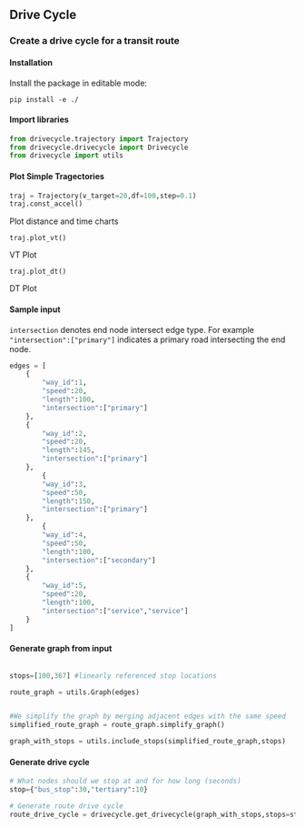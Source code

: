 ## Drive Cycle

### Create a drive cycle for a transit route

#### Installation

Install the package in editable mode:

```pip install -e ./```

#### Import libraries

```python
from drivecycle.trajectory import Trajectory
from drivecycle.drivecycle import Drivecycle
from drivecycle import utils
```

#### Plot Simple Tragectories

```python
traj = Trajectory(v_target=20,df=100,step=0.1)
traj.const_accel()
```

Plot distance and time charts

```traj.plot_vt()```

VT Plot

```traj.plot_dt()```

DT Plot


#### Sample input

```intersection``` denotes end node intersect edge type. For example ```"intersection":["primary"]``` indicates a primary road intersecting the end node.

```python
edges = [
    {
        "way_id":1,
        "speed":20,
        "length":100,
        "intersection":["primary"]
    },
    {
        "way_id":2,
        "speed":20,
        "length":145,
        "intersection":["primary"]
    },
        {
        "way_id":3,
        "speed":50,
        "length":150,
        "intersection":["primary"]
    },
        {
        "way_id":4,
        "speed":50,
        "length":100,
        "intersection":["secondary"]
    },
    {
        "way_id":5,
        "speed":20,
        "length":100,
        "intersection":["service","service"]
    }
]
```

#### Generate graph from input

```python

stops=[100,367] #linearly referenced stop locations

route_graph = utils.Graph(edges)


#We simplify the graph by merging adjacent edges with the same speed
simplified_route_graph = route_graph.simplify_graph()

graph_with_stops = utils.include_stops(simplified_route_graph,stops)
```

#### Generate drive cycle

```python
# What nodes should we stop at and for how long (seconds)
stop={"bus_stop":30,"tertiary":10}

# Generate route drive cycle
route_drive_cycle = drivecycle.get_drivecycle(graph_with_stops,stops=stop, stop_at_node=True, step=1)
```
